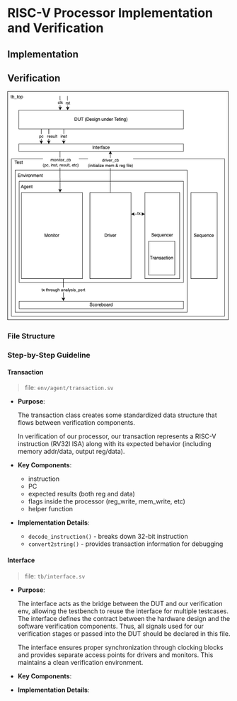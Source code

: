 # RISC-V Processor Implementation and Verification

## Implementation

## Verification

<img src="fig/uvm.png" alt="Alt text" width="500"/>


### File Structure

### Step-by-Step Guideline

#### Transaction
> file: `env/agent/transaction.sv`

- **Purpose**: 
    
    The transaction class creates some standardized data structure that flows between verification components.

    In verification of our processor, our transaction represents a RISC-V instruction (RV32I ISA) along with its expected behavior (including memory addr/data, output reg/data).

- **Key Components**:
  
  - instruction
  - PC
  - expected results (both reg and data)
  - flags inside the processor (reg_write, mem_write, etc)
  - helper function

- **Implementation Details**:

    - `decode_instruction()` - breaks down 32-bit instruction
    - `convert2string()` - provides transaction information for debugging

#### Interface
> file: `tb/interface.sv`

- **Purpose**: 

    The interface acts as the bridge between the DUT and our verification env, allowing the testbench to reuse the interface for multiple testcases. The interface defines the contract between the hardware design and the software verification components. Thus, all signals used for our verification stages or passed into the DUT should be declared in this file. 
    
    The interface ensures proper synchronization through clocking blocks and provides separate access points for drivers and monitors. This maintains a clean verification environment.

- **Key Components**:
- **Implementation Details**:







